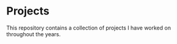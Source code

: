 # Projects
This repository contains a collection of projects I have worked on throughout the years. 
